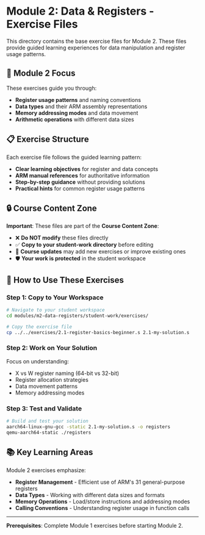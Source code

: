 # Module 2: Data & Registers - Exercise Files

This directory contains the base exercise files for Module 2. These files provide guided learning experiences for data manipulation and register usage patterns.

## 🎯 Module 2 Focus

These exercises guide you through:
- **Register usage patterns** and naming conventions
- **Data types** and their ARM assembly representations
- **Memory addressing modes** and data movement
- **Arithmetic operations** with different data sizes

## 📋 Exercise Structure

Each exercise file follows the guided learning pattern:
- **Clear learning objectives** for register and data concepts
- **ARM manual references** for authoritative information
- **Step-by-step guidance** without providing solutions
- **Practical hints** for common register usage patterns

## 🔒 Course Content Zone

**Important**: These files are part of the **Course Content Zone**:
- ❌ **Do NOT modify** these files directly
- ✅ **Copy to your student-work directory** before editing
- 🔄 **Course updates** may add new exercises or improve existing ones
- 🛡️ **Your work is protected** in the student workspace

## 🚀 How to Use These Exercises

### Step 1: Copy to Your Workspace
```bash
# Navigate to your student workspace
cd modules/m2-data-registers/student-work/exercises/

# Copy the exercise file
cp ../../exercises/2.1-register-basics-beginner.s 2.1-my-solution.s
```

### Step 2: Work on Your Solution
Focus on understanding:
- X vs W register naming (64-bit vs 32-bit)
- Register allocation strategies
- Data movement patterns
- Memory addressing modes

### Step 3: Test and Validate
```bash
# Build and test your solution
aarch64-linux-gnu-gcc -static 2.1-my-solution.s -o registers
qemu-aarch64-static ./registers
```

## 📚 Key Learning Areas

Module 2 exercises emphasize:
- **Register Management** - Efficient use of ARM's 31 general-purpose registers
- **Data Types** - Working with different data sizes and formats
- **Memory Operations** - Load/store instructions and addressing modes
- **Calling Conventions** - Understanding register usage in function calls

---

**Prerequisites**: Complete Module 1 exercises before starting Module 2.

